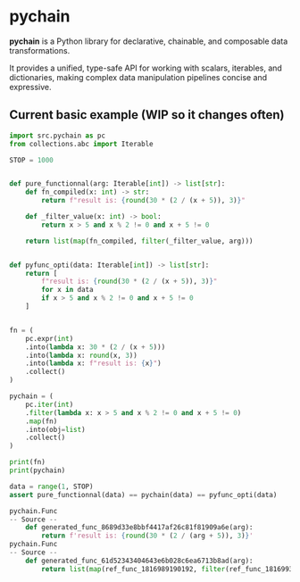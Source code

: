 # pychain

**pychain** is a Python library for declarative, chainable, and composable data transformations.

It provides a unified, type-safe API for working with scalars, iterables, and dictionaries, making complex data manipulation pipelines concise and expressive.

## Current basic example (WIP so it changes often)

````python
import src.pychain as pc
from collections.abc import Iterable

STOP = 1000


def pure_functionnal(arg: Iterable[int]) -> list[str]:
    def fn_compiled(x: int) -> str:
        return f"result is: {round(30 * (2 / (x + 5)), 3)}"

    def _filter_value(x: int) -> bool:
        return x > 5 and x % 2 != 0 and x + 5 != 0

    return list(map(fn_compiled, filter(_filter_value, arg)))


def pyfunc_opti(data: Iterable[int]) -> list[str]:
    return [
        f"result is: {round(30 * (2 / (x + 5)), 3)}"
        for x in data
        if x > 5 and x % 2 != 0 and x + 5 != 0
    ]


fn = (
    pc.expr(int)
    .into(lambda x: 30 * (2 / (x + 5)))
    .into(lambda x: round(x, 3))
    .into(lambda x: f"result is: {x}")
    .collect()
)

pychain = (
    pc.iter(int)
    .filter(lambda x: x > 5 and x % 2 != 0 and x + 5 != 0)
    .map(fn)
    .into(obj=list)
    .collect()
)

print(fn)
print(pychain)

data = range(1, STOP)
assert pure_functionnal(data) == pychain(data) == pyfunc_opti(data)

pychain.Func
-- Source --
    def generated_func_8689d33e8bbf4417af26c81f81909a6e(arg):
        return f'result is: {round(30 * (2 / (arg + 5)), 3)}'
pychain.Func
-- Source --
    def generated_func_61d52343404643e6b028c6ea6713b8ad(arg):
        return list(map(ref_func_1816989190192, filter(ref_func_1816993862720, arg)))

````
